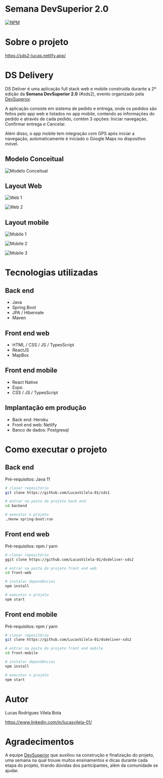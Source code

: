# Semana DevSuperior 2.0

[![NPM](https://img.shields.io/npm/l/react)](https://github.com/LucasVilela-01/dsdeliver-sds2/blob/main/LICENSE)

# Sobre o projeto

https://sds2-lucas.netlify.app/

# DS Delivery

DS Deliver é uma aplicação full stack web e mobile construída durante a 2º edição da **Semana DevSuperior 2.0** (#sds2), evento organizado pela [DevSuperior](https://devsuperior.com "Site da DevSuperior").

A aplicação consiste em sistema de pedido e entrega, onde os pedidos são feitos pelo app web e listados no app mobile, contendo as informações do pedido e através de cada pedido, contém 3 opções: Iniciar navegação, Confirmar entrega e Cancelar.

Além disso, o app mobile tem integração com GPS após iniciar a navegação, automaticamente é iniciado o Google Maps no dispositivo móvel.

## Modelo Conceitual
![Modelo Conceitual](https://github.com/devsuperior/sds2/blob/master/assets/modelo-conceitual.png)

## Layout Web
![Web 1](https://github.com/LucasVilela-01/assetssds2.0/blob/main/web1.png) 

![Web 2](https://github.com/LucasVilela-01/assetssds2.0/blob/main/web2.png)

## Layout mobile
![Mobile 1](https://github.com/LucasVilela-01/assetssds2.0/blob/main/mobile1.png) 

![Mobile 2](https://github.com/LucasVilela-01/assetssds2.0/blob/main/mobile2.png) 

![Mobile 3](https://github.com/LucasVilela-01/assetssds2.0/blob/main/mobile3.png)

# Tecnologias utilizadas
## Back end
- Java
- Spring Boot
- JPA / Hibernate
- Maven
## Front end web
- HTML / CSS / JS / TypesScript
- ReactJS
- MapBox
## Front end mobile
- React Native
- Expo
- CSS / JS / TypesScript
## Implantação em produção
- Back end: Heroku
- Front end web: Netlify
- Banco de dados: Postgresql

# Como executar o projeto

## Back end
Pré-requisitos: Java 11

```bash
# clonar repositório
git clone https://github.com/LucasVilela-01/sds1

# entrar na pasta do projeto back end
cd backend

# executar o projeto
./mvnw spring-boot:run
```

## Front end web
Pré-requisitos: npm / yarn

```bash
# clonar repositório
ggit clone https://github.com/LucasVilela-01/dsdeliver-sds2

# entrar na pasta do projeto front end web
cd front-web

# instalar dependências
npm install

# executar o projeto
npm start
```
## Front end mobile
Pré-requisitos: npm / yarn

```bash
# clonar repositório
git clone https://github.com/LucasVilela-01/dsdeliver-sds2

# entrar na pasta do projeto front end mobile
cd front-mobile

# instalar dependências
npm install

# executar o projeto
npm start
```

# Autor

Lucas Rodrigues Vilela Bota

https://www.linkedin.com/in/lucasvilela-01/

# Agradecimentos

A equipe [DevSuperior](https://devsuperior.com "Site da DevSuperior")  que auxiliou na construção e finalização do projeto, uma semana na qual trouxe muitos ensinamentos e dicas durante cada etapa do projeto, tirando dúvidas dos participantes, além da comunidade se ajudar.
